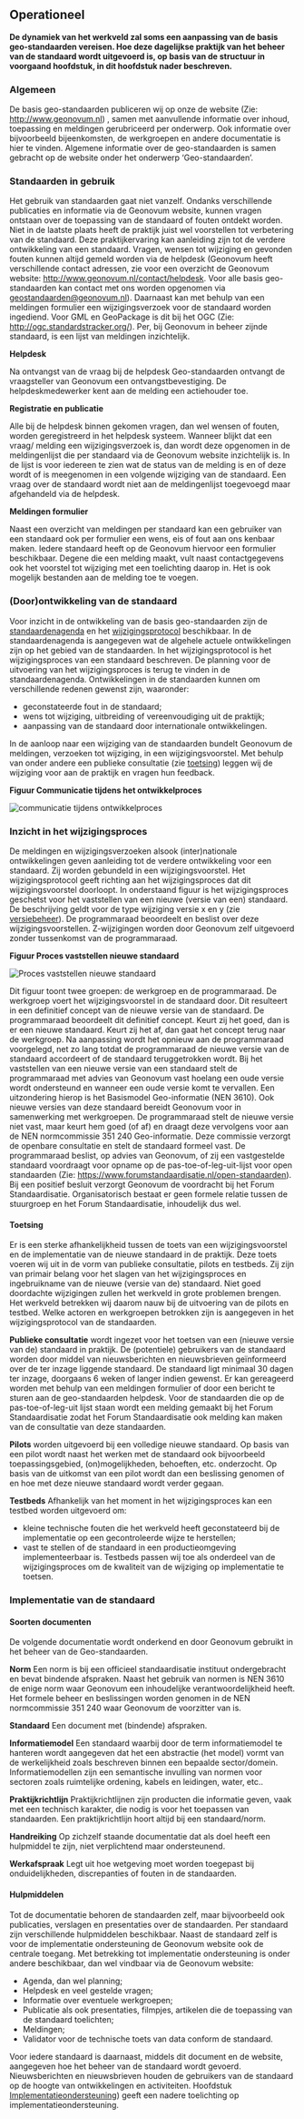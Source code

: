 ## Operationeel

**De dynamiek van het werkveld zal soms een aanpassing van de basis geo-standaarden vereisen. Hoe deze dagelijkse praktijk van het beheer van de standaard wordt uitgevoerd is, op basis van de structuur in voorgaand hoofdstuk, in dit hoofdstuk nader beschreven.**

### Algemeen

De basis geo-standaarden publiceren wij op onze de website (Zie: http://www.geonovum.nl) , samen met aanvullende informatie over inhoud, toepassing en meldingen gerubriceerd per onderwerp. Ook informatie over bijvoorbeeld bijeenkomsten, de werkgroepen en andere documentatie is hier te vinden. Algemene informatie over de geo-standaarden is samen gebracht op de website onder het onderwerp ‘Geo-standaarden’.

### Standaarden in gebruik

Het gebruik van standaarden gaat niet vanzelf. Ondanks verschillende publicaties en informatie via de Geonovum website, kunnen vragen ontstaan over de toepassing van de standaard of fouten ontdekt worden. Niet in de laatste plaats heeft de praktijk juist wel voorstellen tot verbetering van de standaard. Deze praktijkervaring kan aanleiding zijn tot de verdere ontwikkeling van een standaard. 
Vragen, wensen tot wijziging en gevonden fouten kunnen altijd gemeld worden via de helpdesk (Geonovum heeft verschillende contact adressen, zie voor een overzicht de Geonovum website: http://www.geonovum.nl/contact/helpdesk. Voor alle basis geo-standaarden kan contact met ons worden opgenomen via geostandaarden@geonovum.nl). Daarnaast kan met behulp van een meldingen formulier een wijzigingsverzoek voor de standaard worden ingediend. Voor GML en GeoPackage is dit bij het OGC (Zie: http://ogc.standardstracker.org/). Per, bij Geonovum in beheer zijnde standaard, is een lijst van meldingen inzichtelijk. 

**Helpdesk** 

Na ontvangst van de vraag bij de helpdesk Geo-standaarden ontvangt de vraagsteller van Geonovum een ontvangstbevestiging. De helpdeskmedewerker kent aan de melding een actiehouder toe.

**Registratie en publicatie** 

Alle bij de helpdesk binnen gekomen vragen, dan wel wensen of fouten, worden geregistreerd in het helpdesk systeem. Wanneer blijkt dat een vraag/ melding een wijzigingsverzoek is, dan wordt deze opgenomen in de meldingenlijst die per standaard via de Geonovum website inzichtelijk is. In de lijst is voor iedereen te zien wat de status van de melding is en of deze wordt of is meegenomen in een volgende wijziging van de standaard. Een vraag over de standaard wordt niet aan de meldingenlijst toegevoegd maar afgehandeld via de helpdesk. 

**Meldingen formulier** 

Naast een overzicht van meldingen per standaard kan een gebruiker van een standaard ook per formulier een wens, eis of fout aan ons kenbaar maken. Iedere standaard heeft op de Geonovum hiervoor een formulier beschikbaar. Degene die een melding maakt, vult naast contactgegevens ook het voorstel tot wijziging met een toelichting daarop in. Het is ook mogelijk bestanden aan de melding toe te voegen.

###	(Door)ontwikkeling van de standaard

Voor inzicht in de ontwikkeling van de basis geo-standaarden zijn de [standaardenagenda](#standaardenagenda) en het [wijzigingsprotocol](#wijzigingsprotocol) beschikbaar. In de standaardenagenda is aangegeven wat de algehele actuele ontwikkelingen zijn op het gebied van de standaarden. In het wijzigingsprotocol is het wijzigingsproces van een standaard beschreven. De planning voor de uitvoering van het wijzigingsproces is terug te vinden in de standaardenagenda. Ontwikkelingen in de standaarden kunnen om verschillende redenen gewenst zijn, waaronder:
- geconstateerde fout in de standaard;
- wens tot wijziging, uitbreiding of vereenvoudiging uit de praktijk;
- aanpassing van de standaard door internationale ontwikkelingen.

In de aanloop naar een wijziging van de standaarden bundelt Geonovum de meldingen, verzoeken tot wijziging, in een wijzigingsvoorstel. Met behulp van onder andere een publieke consultatie (zie [toetsing](#toetsing)) leggen wij de wijziging voor aan de praktijk en vragen hun feedback. 

**Figuur Communicatie tijdens het ontwikkelproces**

![communicatie tijdens ontwikkelproces](media/communicatie_ontwikkelproces.png)

### Inzicht in het wijzigingsproces

De meldingen en wijzigingsverzoeken alsook (inter)nationale ontwikkelingen geven aanleiding tot de verdere ontwikkeling voor een standaard. Zij worden gebundeld in een wijzigingsvoorstel. Het wijzigingsprotocol geeft richting aan het wijzigingsproces dat dit wijzigingsvoorstel doorloopt. In onderstaand figuur is het wijzigingsproces geschetst voor het vaststellen van een nieuwe (versie van een) standaard. De beschrijving geldt voor de type wijziging versie x en y (zie [versiebeheer](#versiebeheer)). De programmaraad beoordeelt en beslist over deze wijzigingsvoorstellen. Z-wijzigingen worden door Geonovum zelf uitgevoerd zonder tussenkomst van de programmaraad. 

**Figuur Proces vaststellen nieuwe standaard**

![Proces vaststellen nieuwe standaard](media/proces_vaststellen_nieuwe_standaard.png)

Dit figuur toont twee groepen: de werkgroep en de programmaraad. De werkgroep voert het wijzigingsvoorstel in de standaard door. Dit resulteert in een definitief concept van de nieuwe versie van de standaard. De programmaraad beoordeelt dit definitief concept. Keurt zij het goed, dan is er een nieuwe standaard. Keurt zij het af, dan gaat het concept terug naar de werkgroep. Na aanpassing wordt het opnieuw aan de programmaraad voorgelegd, net zo lang totdat de programmaraad de nieuwe versie van de standaard accordeert of de standaard teruggetrokken wordt.
Bij het vaststellen van een nieuwe versie van een standaard stelt de programmaraad met advies van Geonovum vast hoelang een oude versie wordt ondersteund en wanneer een oude versie komt te vervallen. Een uitzondering hierop is het Basismodel Geo-informatie (NEN 3610). Ook nieuwe versies van deze standaard bereidt Geonovum voor in samenwerking met werkgroepen. De programmaraad stelt de nieuwe versie niet vast, maar keurt hem goed (of af) en draagt deze vervolgens voor aan de NEN normcommissie 351 240 Geo-informatie. Deze commissie verzorgt de openbare consultatie en stelt de standaard formeel vast. 
De programmaraad beslist, op advies van Geonovum, of zij een vastgestelde standaard voordraagt voor opname op de pas-toe-of-leg-uit-lijst voor open standaarden (Zie: https://www.forumstandaardisatie.nl/open-standaarden). Bij een positief besluit verzorgt Geonovum de voordracht bij het Forum Standaardisatie. Organisatorisch bestaat er geen formele relatie tussen de stuurgroep en het Forum Standaardisatie, inhoudelijk dus wel.


#### Toetsing

Er is een sterke afhankelijkheid tussen de toets van een wijzigingsvoorstel en de implementatie van de nieuwe standaard in de praktijk. Deze toets voeren wij uit in de vorm van publieke consultatie, pilots en testbeds. Zij zijn van primair belang voor het slagen van het wijzigingsproces en ingebruikname van de nieuwe (versie van de) standaard. Niet goed doordachte wijzigingen zullen het werkveld in grote problemen brengen. Het werkveld betrekken wij daarom nauw bij de uitvoering van de pilots en testbed. Welke actoren en werkgroepen betrokken zijn is aangegeven in het wijzigingsprotocol van de standaarden.

**Publieke consultatie** wordt ingezet voor het toetsen van een (nieuwe versie van de) standaard in praktijk. De (potentiele) gebruikers van de standaard worden door middel van nieuwsberichten en nieuwsbrieven geïnformeerd over de ter inzage liggende standaard. De standaard ligt minimaal 30 dagen ter inzage, doorgaans 6 weken of langer indien gewenst. Er kan gereageerd worden met behulp van een meldingen formulier of door een bericht te sturen aan de geo-standaarden helpdesk. 
Voor de standaarden die op de pas-toe-of-leg-uit lijst staan wordt een melding gemaakt bij het Forum Standaardisatie zodat het Forum Standaardisatie ook melding kan maken van de consultatie van deze standaarden. 

**Pilots** worden uitgevoerd bij een volledige nieuwe standaard. Op basis van een pilot wordt naast het werken met de standaard ook bijvoorbeeld toepassingsgebied, (on)mogelijkheden, behoeften, etc. onderzocht. Op basis van de uitkomst van een pilot wordt dan een beslissing genomen of en hoe met deze nieuwe standaard wordt verder gegaan.

**Testbeds** Afhankelijk van het moment in het wijzigingsproces kan een testbed worden uitgevoerd om:
-	kleine technische fouten die het werkveld heeft geconstateerd bij de implementatie op een gecontroleerde wijze te herstellen;
-	vast te stellen of de standaard in een productieomgeving implementeerbaar is.
Testbeds passen wij toe als onderdeel van de wijzigingsproces om de kwaliteit van de wijziging op implementatie te toetsen.

### Implementatie van de standaard

####	Soorten documenten

De volgende documentatie wordt onderkend en door Geonovum gebruikt in het beheer van de Geo-standaarden.

**Norm** Een norm is bij een officieel standaardisatie instituut ondergebracht en bevat bindende afspraken.
Naast het gebruik van normen is NEN 3610 de enige norm waar Geonovum een inhoudelijke verantwoordelijkheid heeft. Het formele beheer en beslissingen worden genomen in de NEN normcommissie 351 240 waar Geonovum de voorzitter van is.

**Standaard**  Een document met (bindende) afspraken.

**Informatiemodel**  Een standaard waarbij door de term informatiemodel te hanteren wordt aangegeven dat het een abstractie (het model) vormt van de werkelijkheid zoals beschreven binnen een bepaalde sector/domein. Informatiemodellen zijn een semantische invulling van normen voor sectoren zoals ruimtelijke ordening, kabels en leidingen, water, etc..

**Praktijkrichtlijn** Praktijkrichtlijnen zijn producten die informatie geven, vaak met een technisch karakter, die nodig is voor het toepassen van standaarden. Een praktijkrichtlijn hoort altijd bij een standaard/norm.

**Handreiking**  Op zichzelf staande documentatie dat als doel heeft een hulpmiddel te zijn, niet verplichtend maar ondersteunend.

**Werkafspraak**  Legt uit hoe wetgeving moet worden toegepast bij onduidelijkheden, discrepanties of fouten in de standaarden.

####	Hulpmiddelen

Tot de documentatie behoren de standaarden zelf, maar bijvoorbeeld ook publicaties, verslagen en presentaties over de standaarden. Per standaard zijn verschillende hulpmiddelen beschikbaar. Naast de standaard zelf is voor de implementatie ondersteuning de Geonovum website ook de centrale toegang. 
Met betrekking tot implementatie ondersteuning is onder andere beschikbaar, dan wel vindbaar via de Geonovum website: 
-	Agenda, dan wel planning;
-	Helpdesk en veel gestelde vragen;
-	Informatie over eventuele werkgroepen;
-	Publicatie als ook presentaties, filmpjes, artikelen die de toepassing van de standaard toelichten;
-	Meldingen;
-	Validator voor de technische toets van data conform de standaard.

Voor iedere standaard is daarnaast, middels dit document en de website, aangegeven hoe het beheer van de standaard wordt gevoerd. Nieuwsberichten en nieuwsbrieven houden de gebruikers van de standaard op de hoogte van ontwikkelingen en activiteiten. Hoofdstuk [Implementatieondersteuning](#implementatieondersteuning)) geeft een nadere toelichting op implementatieondersteuning. 



